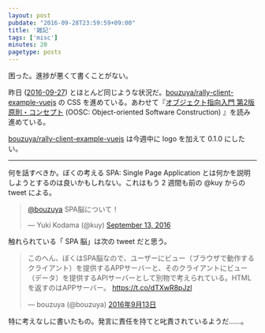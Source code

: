 ```yaml
---
layout: post
pubdate: "2016-09-28T23:59:59+09:00"
title: '雑記'
tags: ['misc']
minutes: 20
pagetype: posts
---
```

困った。進捗が悪くて書くことがない。

昨日 ([2016-09-27][]) とほとんど同じような状況だ。[bouzuya/rally-client-example-vuejs][] の CSS を進めている。あわせて『[オブジェクト指向入門 第2版 原則・コンセプト](https://www.amazon.co.jp/dp/4798111112) (OOSC: Object-oriented Software Construction) 』を読み進めている。

[bouzuya/rally-client-example-vuejs][] は今週中に logo を加えて 0.1.0 にしたい。

-----

何を話すべきか。ぼくの考える SPA: Single Page Application とは何かを説明しようとするのは良いかもしれない。これはもう 2 週間も前の @kuy からの tweet による。

<blockquote class="twitter-tweet" data-partner="tweetdeck"><p lang="ja" dir="ltr"><a href="https://twitter.com/bouzuya">@bouzuya</a> SPA脳について！</p>&mdash; Yuki Kodama (@kuy) <a href="https://twitter.com/kuy/status/775842737610293248">September 13, 2016</a></blockquote>

触れられている「 SPA 脳」は次の tweet だと思う。

<blockquote class="twitter-tweet" data-lang="ja"><p lang="ja" dir="ltr">このへん、ぼくはSPA脳なので、ユーザーにビュー（ブラウザで動作するクライアント）を提供するAPPサーバーと、そのクライアントにビュー（データ）を提供するAPIサーバーとして別物で考えられている。HTML を返すのはAPPサーバー。 <a href="https://t.co/dTXwR8pJzl">https://t.co/dTXwR8pJzl</a></p>&mdash; bouzuya (@bouzuya) <a href="https://twitter.com/bouzuya/status/775707340301438976">2016年9月13日</a></blockquote>
<script async src="//platform.twitter.com/widgets.js" charset="utf-8"></script>

特に考えなしに書いたもの。発言に責任を持てと叱責されているようだ……。

[2016-09-27]: http://blog.bouzuya.net/2016/09/27/
[bouzuya/rally-client-example-vuejs]: https://github.com/bouzuya/rally-client-example-vuejs
